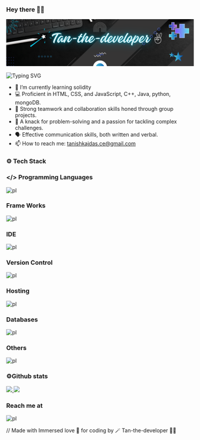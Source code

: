 ### Hey there 👋🏻 

![Tan-the-developer✌](https://github.com/tanishka786/tanishka786/blob/main/Black%20Bg.png)

![Typing SVG](https://readme-typing-svg.herokuapp.com?font=poppins&color=00ffff&size=24&width=600&lines=👩🏻‍💻BuddingSoftwareEngineer)

- 🌱 I’m currently learning solidity
- 💻 Proficient in HTML, CSS, and JavaScript, C++, Java, python, mongoDB.
- 🤝 Strong teamwork and collaboration skills honed through group projects.
- 🔧 A knack for problem-solving and a passion for tackling complex challenges.
- 🗣️ Effective communication skills, both written and verbal.
- 📫 How to reach me: tanishkajdas.ce@gmail.com

### ⚙️ Tech Stack

### </> Programming Languages
![pl](https://skillicons.dev/icons?i=js,html,css,java,python,solidity,)

### Frame Works
![pl](https://skillicons.dev/icons?i=react,nodejs)

### IDE
![pl](https://skillicons.dev/icons?i=vscode)

### Version Control
![pl](https://skillicons.dev/icons?i=git,github)

### Hosting
![pl](https://skillicons.dev/icons?i=netlify)

### Databases
![pl](https://skillicons.dev/icons?i=mongodb,mysql)

### Others
![pl](https://skillicons.dev/icons?i=aws,gcp,docker,kubernetes,netlify,npm)

### ⚙️Github stats
<p align="left"> 
  <a href="https://github.com/tanishka786"> 
    <img  src="https://github-readme-stats.vercel.app/api?username=tanishka786&show_icons=true&theme=transparent&include_all_commits=true&count-private=true"/>
       <img  src="https://github-readme-stats.vercel.app/api/tog-langs/?username=tanishka786&layout=compact&langs_count=9&theme=transparent"/>
  </a>
</p>

<!---
![Tan stats](https://github-readme-stats.vercel.app/api?username=tanishka786&show_icons=true&theme=transparent&include_all_commits)
--->







### Reach me at
![pl](https://skillicons.dev/icons?i=discord,gmail,linkedin)


//  Made with Immersed love 💖 for coding by 🪄 Tan-the-developer ✌🏻
